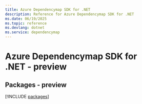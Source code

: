 ```yaml
---
title: Azure Dependencymap SDK for .NET
description: Reference for Azure Dependencymap SDK for .NET
ms.date: 06/19/2025
ms.topic: reference
ms.devlang: dotnet
ms.service: dependencymap
---
```

# Azure Dependencymap SDK for .NET - preview
## Packages - preview
[!INCLUDE [packages](dependencymap-index.md)]